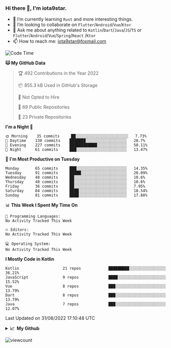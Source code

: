 ### Hi there 👋, I'm iota9star.

- 🌱 I’m currently learning `Rust` and more interesting things.
- 👯 I’m looking to collaborate on `Flutter`/`Android`/`Vue`/`Ktor`
- 💬 Ask me about anything related to `Kotlin`/`Dart`/`Java`/`JS`/`TS` or `Flutter`/`Android`/`Vue`/`Spring`/`React`
  /`Ktor`
- 📫 How to reach me: [iota9star@foxmail.com](iota9star@foxmail.com)



<!--START_SECTION:waka-->
![Code Time](http://img.shields.io/badge/Code%20Time-3%2C090%20hrs%2054%20mins-blue)

**🐱 My GitHub Data** 

> 🏆 492 Contributions in the Year 2022
 > 
> 📦 855.3 kB Used in GitHub's Storage 
 > 
> 🚫 Not Opted to Hire
 > 
> 📜 69 Public Repositories 
 > 
> 🔑 23 Private Repositories  
 > 
**I'm a Night 🦉** 

```text
🌞 Morning    35 commits     ██░░░░░░░░░░░░░░░░░░░░░░░   7.73% 
🌆 Daytime    130 commits    ███████░░░░░░░░░░░░░░░░░░   28.7% 
🌃 Evening    227 commits    ████████████░░░░░░░░░░░░░   50.11% 
🌙 Night      61 commits     ███░░░░░░░░░░░░░░░░░░░░░░   13.47%

```
📅 **I'm Most Productive on Tuesday** 

```text
Monday       65 commits     ███░░░░░░░░░░░░░░░░░░░░░░   14.35% 
Tuesday      91 commits     █████░░░░░░░░░░░░░░░░░░░░   20.09% 
Wednesday    48 commits     ██░░░░░░░░░░░░░░░░░░░░░░░   10.6% 
Thursday     48 commits     ██░░░░░░░░░░░░░░░░░░░░░░░   10.6% 
Friday       36 commits     ██░░░░░░░░░░░░░░░░░░░░░░░   7.95% 
Saturday     84 commits     ████░░░░░░░░░░░░░░░░░░░░░   18.54% 
Sunday       81 commits     ████░░░░░░░░░░░░░░░░░░░░░   17.88%

```


📊 **This Week I Spent My Time On** 

```text
💬 Programming Languages: 
No Activity Tracked This Week

🔥 Editors: 
No Activity Tracked This Week

💻 Operating System: 
No Activity Tracked This Week

```

**I Mostly Code in Kotlin** 

```text
Kotlin                   21 repos            █████████░░░░░░░░░░░░░░░░   36.21% 
JavaScript               9 repos             ████░░░░░░░░░░░░░░░░░░░░░   15.52% 
Vue                      8 repos             ███░░░░░░░░░░░░░░░░░░░░░░   13.79% 
Dart                     8 repos             ███░░░░░░░░░░░░░░░░░░░░░░   13.79% 
Java                     7 repos             ███░░░░░░░░░░░░░░░░░░░░░░   12.07%

```



 Last Updated on 31/08/2022 17:10:48 UTC
<!--END_SECTION:waka-->

<details>
  <summary><b>📈&nbsp;&nbsp;My Github</b></summary>
  <br>
  <img src='https://github-profile-trophy.vercel.app/?username=iota9star'>
  <img src='https://bad-apple-github-readme.vercel.app/api?show_bg=1&username=iota9star&hide_title=true'>
  <img src='http://cr-skills-chart-widget.azurewebsites.net/api/api?username=iota9star'>
</details>


![viewcount](https://count.getloli.com/get/@iota9star?theme=rule34)
